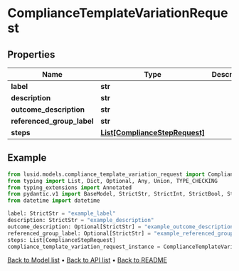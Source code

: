 # ComplianceTemplateVariationRequest

## Properties
Name | Type | Description | Notes
------------ | ------------- | ------------- | -------------
**label** | **str** |  | 
**description** | **str** |  | 
**outcome_description** | **str** |  | [optional] 
**referenced_group_label** | **str** |  | [optional] 
**steps** | [**List[ComplianceStepRequest]**](ComplianceStepRequest.md) |  | 
## Example

```python
from lusid.models.compliance_template_variation_request import ComplianceTemplateVariationRequest
from typing import List, Dict, Optional, Any, Union, TYPE_CHECKING
from typing_extensions import Annotated
from pydantic.v1 import BaseModel, StrictStr, StrictInt, StrictBool, StrictFloat, StrictBytes, Field, validator, ValidationError, conlist, constr
from datetime import datetime

label: StrictStr = "example_label"
description: StrictStr = "example_description"
outcome_description: Optional[StrictStr] = "example_outcome_description"
referenced_group_label: Optional[StrictStr] = "example_referenced_group_label"
steps: List[ComplianceStepRequest]
compliance_template_variation_request_instance = ComplianceTemplateVariationRequest(label=label, description=description, outcome_description=outcome_description, referenced_group_label=referenced_group_label, steps=steps)

```

[Back to Model list](../README.md#documentation-for-models) &#8226; [Back to API list](../README.md#documentation-for-api-endpoints) &#8226; [Back to README](../README.md)

